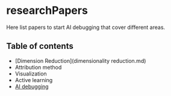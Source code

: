 # researchPapers

Here list papers to start AI debugging that cover different areas.

## Table of contents
- [Dimension Reduction](dimensionality reduction.md)
- Attribution method
- Visualization
- Active learning
- [AI debugging](ai_debugging.md)
